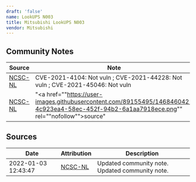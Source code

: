 ```yaml
---
draft: 'false'
name: LookUPS N003
title: Mitsubishi LookUPS N003
vendor: Mitsubishi
---
```




## Community Notes
| Source | Note |
| --- | --- |
| [NCSC-NL](https://github.com/NCSC-NL/log4shell/blob/main/software/README.md) | CVE-2021-4104: Not vuln ; CVE-2021-44228: Not vuln ; CVE-2021-45046: Not vuln </ul> |
| [NCSC-NL](https://github.com/NCSC-NL/log4shell/blob/main/software/README.md) | "<a href=""https://user-images.githubusercontent.com/89155495/146846042-4c923ea4-58ec-452f-94b2-6a1aa7918ece.png"" rel=""nofollow"">source</a>" |

## Sources
| Date | Attribution | Description |
| --- | --- | --- |
| 2022-01-03 12:43:47 | [NCSC-NL](https://github.com/NCSC-NL/log4shell/blob/main/software/README.md) | Updated community note. Updated community note.  |

